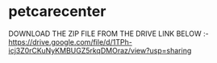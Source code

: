 # petcarecenter  

DOWNLOAD THE ZIP FILE FROM THE DRIVE LINK BELOW :-
https://drive.google.com/file/d/1TPh-icj3Z0rCKuNyKMBUGZ5rkqDMOraz/view?usp=sharing
